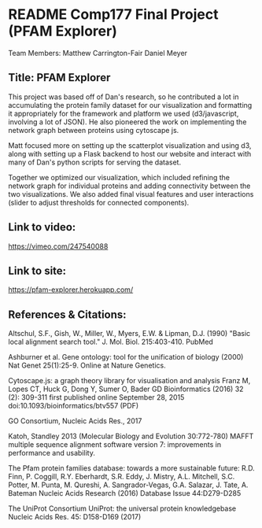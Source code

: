 # README Comp177 Final Project (PFAM Explorer)

Team Members:
Matthew Carrington-Fair
Daniel Meyer

## Title: PFAM Explorer

This project was based off of Dan's research, so he contributed
a lot in accumulating the protein family dataset for our
visualization and formatting it appropriately for the 
framework and platform we used (d3/javascript, involving a lot of
JSON).
He also pioneered the work on implementing the network graph between
proteins using cytoscape js.

Matt focused more on setting up the scatterplot visualization
and using d3, along with setting up a Flask backend to host
our website and interact with many of Dan's python scripts for
serving the dataset.

Together we optimized our visualization, which included
refining the network graph for individual proteins and adding
connectivity between the two visualizations.
We also added final visual features and user interactions 
(slider to adjust thresholds for connected components).


## Link to video:
https://vimeo.com/247540088
## Link to site: 
https://pfam-explorer.herokuapp.com/

## References & Citations:

Altschul, S.F., Gish, W., Miller, W., Myers, E.W. & Lipman, D.J. (1990) "Basic local alignment search tool." J. Mol. Biol. 215:403-410. PubMed

Ashburner et al. Gene ontology: tool for the unification of biology (2000) Nat Genet 25(1):25-9. Online at Nature Genetics.

Cytoscape.js: a graph theory library for visualisation and analysis
Franz M, Lopes CT, Huck G, Dong Y, Sumer O, Bader GD
Bioinformatics (2016) 32 (2): 309-311 first published online September 28, 2015
doi:10.1093/bioinformatics/btv557 (PDF)

GO Consortium, Nucleic Acids Res., 2017

Katoh, Standley 2013 (Molecular Biology and Evolution 30:772-780)
MAFFT multiple sequence alignment software version 7: improvements in performance and usability.

The Pfam protein families database: towards a more sustainable future: R.D. Finn, P. Coggill, R.Y. Eberhardt, S.R. Eddy, J. Mistry, A.L. Mitchell, S.C. Potter, M. Punta, M. Qureshi, A. Sangrador-Vegas, G.A. Salazar, J. Tate, A. Bateman
Nucleic Acids Research (2016)  Database Issue 44:D279-D285

The UniProt Consortium
UniProt: the universal protein knowledgebase
Nucleic Acids Res. 45: D158-D169 (2017)

